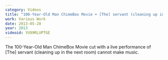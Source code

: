 ```yaml
---
category: Videos
title: "100-Year-Old Man ChimeBox Movie + [The] servant (cleaning up in the next room) cannot make music."
work: Various Work
date: 2013-05-28
year: 2013
videoid: YU99RLUPTGE
---
```


The 100-Year-Old Man ChimeBox Movie cut with a live performance of [The] servant (cleaning up in the next room) cannot make music.
